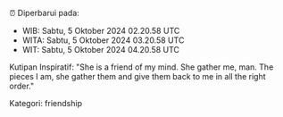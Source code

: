 ⏰ Diperbarui pada:
- WIB: Sabtu, 5 Oktober 2024 02.20.58 UTC
- WITA: Sabtu, 5 Oktober 2024 03.20.58 UTC
- WIT: Sabtu, 5 Oktober 2024 04.20.58 UTC

Kutipan Inspiratif:
"She is a friend of my mind. She gather me, man. The pieces I am, she gather them and give them back to me in all the right order."


Kategori: friendship

